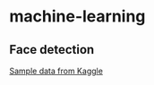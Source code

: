 # machine-learning


## Face detection
  [Sample data from Kaggle](https://www.kaggle.com/datasets/dataturks/face-detection-in-images)
